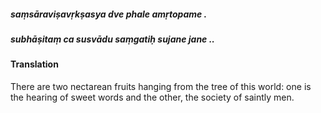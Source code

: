 ##### saṃsāraviṣavṛkṣasya dve phale amṛtopame .
##### subhāṣitaṃ ca susvādu saṃgatiḥ sujane jane ..

#### Translation

There are two nectarean fruits hanging from the tree of this world: one is the hearing of sweet words and the other, the society of saintly men.